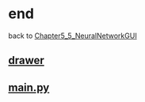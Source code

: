 # end
back to [Chapter5_5_NeuralNetworkGUI](../Chapter5_5_NeuralNetworkGUI.md) 

## [__drawer__](./drawer/drawer.md) 

## [__main.py__](./main.py) 
